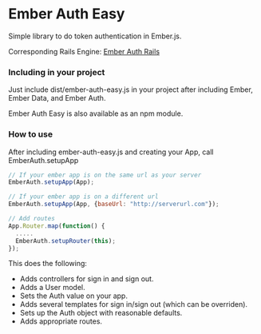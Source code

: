 # Ember Auth Easy

Simple library to do token authentication in Ember.js. 

Corresponding Rails Engine: [Ember Auth Rails](https://github.com/mharris717/ember_auth_rails)

### Including in your project

Just include dist/ember-auth-easy.js in your project after including Ember, Ember Data, and Ember Auth.

Ember Auth Easy is also available as an npm module.

### How to use

After including ember-auth-easy.js and creating your App, call EmberAuth.setupApp

```javascript
// If your ember app is on the same url as your server    
EmberAuth.setupApp(App);

// If your ember app is on a different url
EmberAuth.setupApp(App, {baseUrl: "http://serverurl.com"});

// Add routes
App.Router.map(function() {
  .....
  EmberAuth.setupRouter(this);
});
```

This does the following:
* Adds controllers for sign in and sign out.
* Adds a User model.
* Sets the Auth value on your app.
* Adds several templates for sign in/sign out (which can be overriden).
* Sets up the Auth object with reasonable defaults.
* Adds appropriate routes.